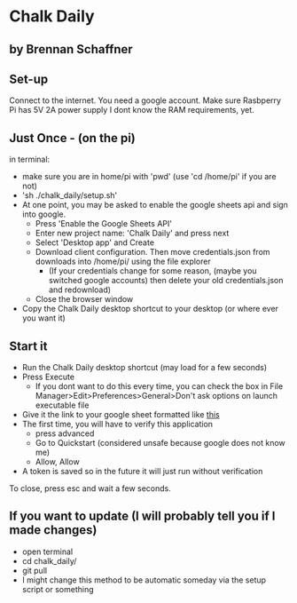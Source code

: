 # Chalk Daily
## by Brennan Schaffner

## Set-up 

Connect to the internet. 
You need a google account. 
Make sure Rasbperry Pi has 5V 2A power supply
I dont know the RAM requirements, yet. 

## Just Once - (on the pi)
in terminal:
* make sure you are in home/pi with 'pwd' (use 'cd /home/pi' if you are not)
* 'sh ./chalk_daily/setup.sh'
* At one point, you may be asked to enable the google sheets api and sign into google. 
	* Press 'Enable the Google Sheets API'
	* Enter new project name: 'Chalk Daily' and press next
	* Select 'Desktop app' and Create
	* Download client configuration. Then move credentials.json from downloads into /home/pi/ using the file explorer
		* (If your credentials change for some reason, (maybe you switched google accounts) then delete your old credentials.json and redownload)
	* Close the browser window
* Copy the Chalk Daily desktop shortcut to your desktop (or where ever you want it)

## Start it
* Run the Chalk Daily desktop shortcut (may load for a few seconds)
* Press Execute
	* If you dont want to do this every time, you can check the box in File Manager>Edit>Preferences>General>Don't ask options on launch executable file
* Give it the link to your google sheet formatted like [this](./example_spreadsheet.jpg)
* The first time, you will have to verify this application
	* press advanced
	* Go to Quickstart (considered unsafe because google does not know me)
	* Allow, Allow
* A token is saved so in the future it will just run without verification

To close, press esc and wait a few seconds. 

## If you want to update (I will probably tell you if I made changes)
* open terminal
* cd chalk_daily/
* git pull
* I might change this method to be automatic someday via the setup script or something


